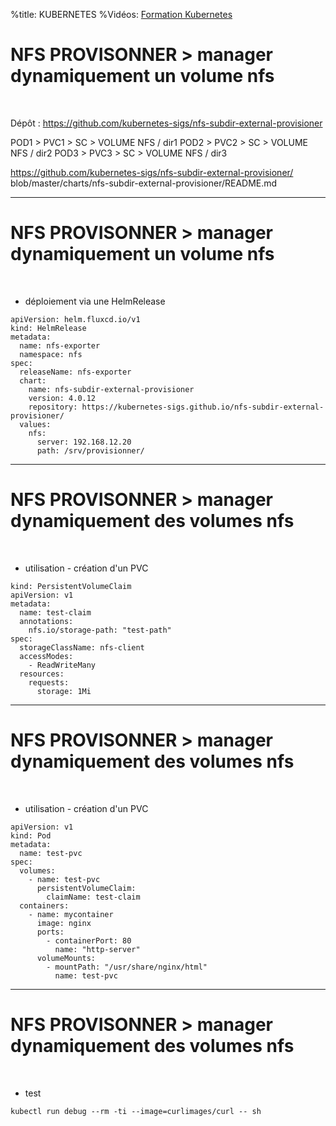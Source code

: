 %title: KUBERNETES
%Vidéos: [Formation Kubernetes](https://www.youtube.com/playlist?list=PLn6POgpklwWqfzaosSgX2XEKpse5VY2v5)



# NFS PROVISONNER > manager dynamiquement un volume nfs

<br>

Dépôt : https://github.com/kubernetes-sigs/nfs-subdir-external-provisioner

POD1 > PVC1 > SC > VOLUME NFS / dir1
POD2 > PVC2 > SC > VOLUME NFS / dir2
POD3 > PVC3 > SC > VOLUME NFS / dir3

https://github.com/kubernetes-sigs/nfs-subdir-external-provisioner/
blob/master/charts/nfs-subdir-external-provisioner/README.md

-----------------------------------------------------------------------------------

# NFS PROVISONNER > manager dynamiquement un volume nfs

<br>

* déploiement via une HelmRelease

```
apiVersion: helm.fluxcd.io/v1
kind: HelmRelease
metadata:
  name: nfs-exporter
  namespace: nfs
spec:
  releaseName: nfs-exporter
  chart:
    name: nfs-subdir-external-provisioner
    version: 4.0.12
    repository: https://kubernetes-sigs.github.io/nfs-subdir-external-provisioner/
  values:
    nfs:
      server: 192.168.12.20
      path: /srv/provisionner/
```

--------------------------------------------------------------------------------------

# NFS PROVISONNER > manager dynamiquement des volumes nfs

<br>

* utilisation - création d'un PVC

```
kind: PersistentVolumeClaim
apiVersion: v1
metadata:
  name: test-claim
  annotations:
    nfs.io/storage-path: "test-path" 
spec:
  storageClassName: nfs-client
  accessModes:
    - ReadWriteMany
  resources:
    requests:
      storage: 1Mi
```

--------------------------------------------------------------------------------------

# NFS PROVISONNER > manager dynamiquement des volumes nfs


<br>

* utilisation - création d'un PVC

```
apiVersion: v1
kind: Pod
metadata:
  name: test-pvc
spec:
  volumes:
    - name: test-pvc
      persistentVolumeClaim:
        claimName: test-claim
  containers:
    - name: mycontainer
      image: nginx
      ports:
        - containerPort: 80
          name: "http-server"
      volumeMounts:
        - mountPath: "/usr/share/nginx/html"
          name: test-pvc
```

--------------------------------------------------------------------------------------

# NFS PROVISONNER > manager dynamiquement des volumes nfs

<br>

* test

```
kubectl run debug --rm -ti --image=curlimages/curl -- sh
```
